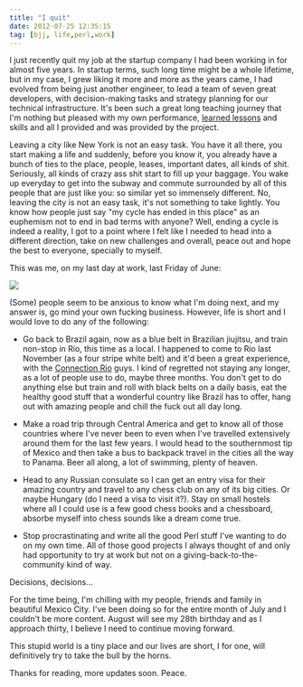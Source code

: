 ```yaml
---
title: "I quit"
date: 2012-07-25 12:35:15
tag: [bjj, life,perl,work]
---
```

I just recently quit my job at the startup company I had been working in for almost five years. In startup terms, such long time might be a whole lifetime, but in my case, I grew liking it more and more as the years came, I had evolved from being just another engineer, to lead a team of seven great developers, with decision-making tasks and strategy planning for our technical infrastructure. It's been such a great long teaching journey that I'm nothing but pleased with my own performance, <a href="/blog/2012/03/05/lessons-learned-and-real-experience/">learned lessons</a> and skills and all I provided and was provided by the project.

Leaving a city like New York is not an easy task. You have it all there, you start making a life and suddenly, before you know it, you already have a bunch of ties to the place, people, leases, important dates, all kinds of shit. Seriously, all kinds of crazy ass shit start to fill up your baggage. You wake up everyday to get into the subway and commute surrounded by all of this people that are just like you: so similar yet so immensely different. No, leaving the city is not an easy task, it's not something to take lightly. You know how people just say "my cycle has ended in this place" as an euphemism not to end in bad terms with anyone? Well, ending a cycle is indeed a reality, I got to a point where I felt like I needed to head into a different direction, take on new challenges and overall, peace out and hope the best to everyone, specially to myself.

This was me, on my last day at work, last Friday of June:

![](https://damog.net/old/axiombox/2012/07/damog-respect1.jpg)

(Some) people seem to be anxious to know what I'm doing next, and my answer is, go mind your own fucking business. However, life is short and I would love to do any of the following:

- Go back to Brazil again, now as a blue belt in Brazilian jiujitsu, and train non-stop in Rio, this time as a local. I happened to come to Rio last November (as a four stripe white belt) and it'd been a great experience, with the <a href="http://www.connectionrio.com/">Connection Rio</a> guys. I kind of regretted not staying any longer, as a lot of people use to do, maybe three months. You don't get to do anything else but train and roll with black belts on a daily basis, eat the healthy good stuff that a wonderful country like Brazil has to offer, hang out with amazing people and chill the fuck out all day long.

- Make a road trip through Central America and get to know all of those countries where I've never been to even when I've travelled extensively around them for the last few years. I would head to the southernmost tip of Mexico and then take a bus to backpack travel in the cities all the way to Panama. Beer all along, a lot of swimming, plenty of heaven.

- Head to any Russian consulate so I can get an entry visa for their amazing country and travel to any chess club on any of its big cities. Or maybe Hungary (do I need a visa to visit it?). Stay on small hostels where all I could use is a few good chess books and a chessboard, absorbe myself into chess sounds like a dream come true.

- Stop procrastinating and write all the good Perl stuff I've wanting to do on my own time. All of those good projects I always thought of and only had opportunity to try at work but not on a giving-back-to-the-community kind of way.

Decisions, decisions...

For the time being, I'm chilling with my people, friends and family in beautiful Mexico City. I've been doing so for the entire month of July and I couldn't be more content. August will see my 28th birthday and as I approach thirty, I believe I need to continue moving forward.

This stupid world is a tiny place and our lives are short, I for one, will definitively try to take the bull by the horns.

Thanks for reading, more updates soon. Peace.
